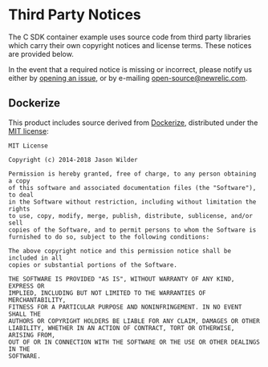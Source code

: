 # Third Party Notices

The C SDK container example uses source code from third party libraries which carry
their own copyright notices and license terms. These notices are provided
below.

In the event that a required notice is missing or incorrect, please notify us
either by [opening an issue](https://github.com/newrelic/c-sdk/issues/new), or
by e-mailing [open-source@newrelic.com](mailto:open-source@newrelic.com).

## Dockerize

This product includes source derived from
[Dockerize](https://github.com/jwilder/dockerize), distributed under the
[MIT license](https://github.com/jwilder/dockerize/blob/master/LICENSE):

```
MIT License

Copyright (c) 2014-2018 Jason Wilder

Permission is hereby granted, free of charge, to any person obtaining a copy
of this software and associated documentation files (the "Software"), to deal
in the Software without restriction, including without limitation the rights
to use, copy, modify, merge, publish, distribute, sublicense, and/or sell
copies of the Software, and to permit persons to whom the Software is
furnished to do so, subject to the following conditions:

The above copyright notice and this permission notice shall be included in all
copies or substantial portions of the Software.

THE SOFTWARE IS PROVIDED "AS IS", WITHOUT WARRANTY OF ANY KIND, EXPRESS OR
IMPLIED, INCLUDING BUT NOT LIMITED TO THE WARRANTIES OF MERCHANTABILITY,
FITNESS FOR A PARTICULAR PURPOSE AND NONINFRINGEMENT. IN NO EVENT SHALL THE
AUTHORS OR COPYRIGHT HOLDERS BE LIABLE FOR ANY CLAIM, DAMAGES OR OTHER
LIABILITY, WHETHER IN AN ACTION OF CONTRACT, TORT OR OTHERWISE, ARISING FROM,
OUT OF OR IN CONNECTION WITH THE SOFTWARE OR THE USE OR OTHER DEALINGS IN THE
SOFTWARE.
```
